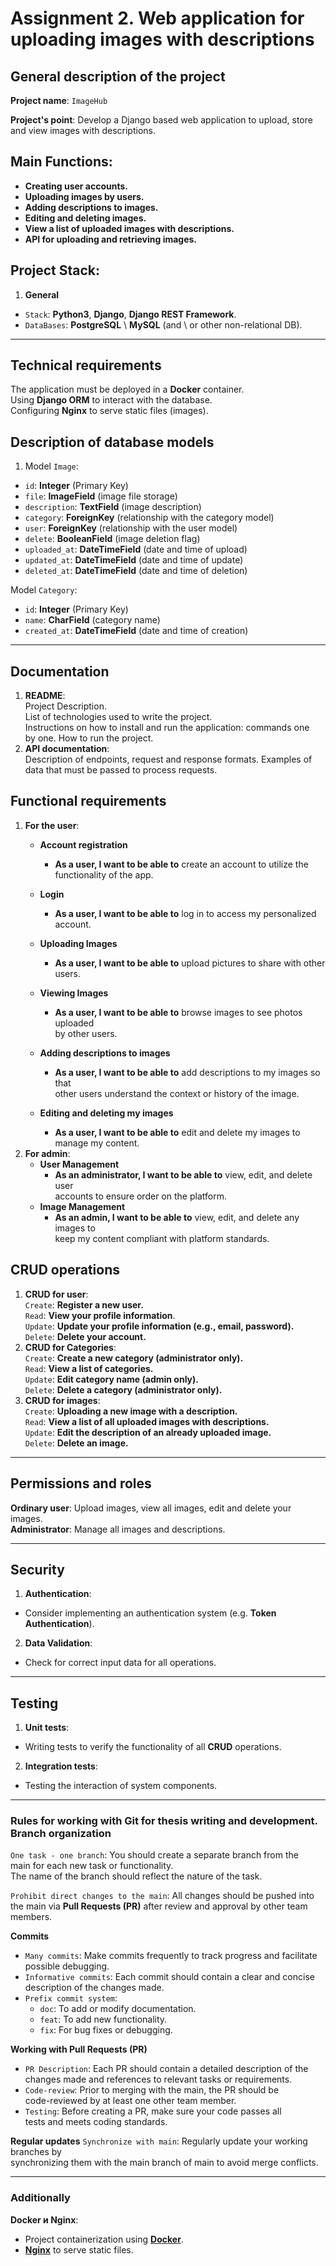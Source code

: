 # Assignment 2. Web application for uploading images with descriptions

## **General description of the project**                                                                        


**Project name**: `ImageHub`                                                                        

**Project's point**: Develop a Django based web application to upload, store                                                                         
and view images with descriptions.                                                                        

## **Main Functions**:                                                                        

* **Creating user accounts.**                                                                        
* **Uploading images by users.**                                                                        
* **Adding descriptions to images.**                                                                        
* **Editing and deleting images.**                                                                        
* **View a list of uploaded images with descriptions.**                                                                        
* **API for uploading and retrieving images.**                                                                        

## **Project Stack**:

1. **General**                                                                               
* `Stack`: **Python3**, **Django**, **Django REST Framework**.                                                                               
* `DataBases`: **PostgreSQL** \ **MySQL** (and \ or other non-relational DB).                                                                        

---

## **Technical requirements**                                                                        

The application must be deployed in a **Docker** container.                                                                        
Using **Django ORM** to interact with the database.                                                                        
Configuring **Nginx** to serve static files (images).                                                                        


## **Description of database models**                                                                        

1) Model `Image`:                                                                        
* `id`: **Integer** (Primary Key)                                                                        
* `file`: **ImageField** (image file storage)                                                                        
* `description`: **TextField** (image description)                                                                        
* `category`: **ForeignKey** (relationship with the category model)                                                                        
* `user`: **ForeignKey** (relationship with the user model)                                                                        
* `delete`: **BooleanField** (image deletion flag)                                                                        
* `uploaded_at`: **DateTimeField** (date and time of upload)                                                                        
* `updated_at`: **DateTimeField** (date and time of update)                                                                        
* `deleted_at`: **DateTimeField** (date and time of deletion)                                                                        

Model `Category`:                                                                        
* `id`: **Integer** (Primary Key)                                                                        
* `name`: **CharField** (category name)                                                                        
* `created_at`: **DateTimeField** (date and time of creation)                                                                        

---

## **Documentation**                                                                               

1) **README**:                                                                               
Project Description.                                                                               
List of technologies used to write the project.                                                                               
Instructions on how to install and run the application: commands one                                                                                                                                    
by one. How to run the project.                                                                                                                                     
2) **API documentation**:                                                                               
Description of endpoints, request and response formats. Examples of                                                                                                                                                                                                                           
data that must be passed to process requests.                                                                                      

## **Functional requirements**                                                                                                                                                

1) **For the user**:                                                                        
   * **Account registration**                                                                        
       * **As a user, I want to be able to** create an account to utilize the                                                                         
       functionality of the app.                                                                        

   * **Login**                                                                        
       * **As a user, I want to be able to** log in to access my personalized account.                                                                        
   * **Uploading Images**                                                                        
       * **As a user, I want to be able to** upload pictures to share with other users.                                                                        
   * **Viewing Images**                                                                        
       * **As a user, I want to be able to** browse images to see photos uploaded                                                                        
       by other users.                                                                        
   * **Adding descriptions to images**                                                                        
       * **As a user, I want to be able to** add descriptions to my images so that                                                                         
       other users understand the context or history of the image.                                                                        
   * **Editing and deleting my images**                                                                        
       * **As a user, I want to be able to** edit and delete my images to manage my content.                                                                        
2) **For admin**:
   * **User Management**                                                                        
       * **As an administrator, I want to be able to** view, edit, and delete user                                                                         
       accounts to ensure order on the platform.                                                                        
   * **Image Management**                                                                        
       * **As an admin, I want to be able to** view, edit, and delete any images to                                                                        
       keep my content compliant with platform standards.                                                                        


## **CRUD operations**                                                                      
1) **CRUD for user**:                                                                      
`Create`: **Register a new user.**                                                                      
`Read`: **View your profile information**.                                                                      
`Update`: **Update your profile information (e.g., email, password).**                                                                      
`Delete`: **Delete your account.**                                                                      
2) **CRUD for Categories**:                                                                      
`Create`: **Create a new category (administrator only).**                                                                      
`Read`: **View a list of categories.**                                                                      
`Update`: **Edit category name (admin only).**                                                                      
`Delete`: **Delete a category (administrator only).**                                                                      
3) **CRUD for images**:                                                                      
`Create`: **Uploading a new image with a description.**                                                                      
`Read`: **View a list of all uploaded images with descriptions.**                                                                      
`Update`: **Edit the description of an already uploaded image.**                                                                      
`Delete`: **Delete an image.**                                                                      

---

## **Permissions and roles**                                                                      

**Ordinary user**: Upload images, view all images, edit and delete your images.                                                                      
**Administrator**: Manage all images and descriptions.                                                                      

---

## **Security**                                                                               

1) **Authentication**:                                                                               
* Consider implementing an authentication system (e.g. **Token Authentication**).                                                                               

2) **Data Validation**:                                                                               
* Check for correct input data for all operations.                                                                               

---

## **Testing**                                                                               
1) **Unit tests**:                                                                               
* Writing tests to verify the functionality of all **CRUD** operations.                                                                               
2) **Integration tests**:                                                                               
* Testing the interaction of system components.                                                                               


---
### **Rules for working with **Git** for thesis writing and development. Branch organization**                                                                               
`One task - one branch`: You should create a separate branch from the                                                                                
main for each new task or functionality.                                                                                
The name of the branch should reflect the nature of the task.                                                                               

`Prohibit direct changes to the main`: All changes should be pushed into                                                                                
the main via **Pull Requests (PR)** after review and approval by other team members.                                                                               


**Commits**                                                                               
* `Many commits`: Make commits frequently to track progress and facilitate                                                                               
possible debugging.                                                                               
* `Informative commits`: Each commit should contain a clear and concise                                                                               
description of the changes made.                                                                               
* `Prefix commit system`:
    * `doc`: To add or modify documentation.                                                                               
    * `feat`: To add new functionality.                                                                               
    * `fix`: For bug fixes or debugging.                                                                               

**Working with Pull Requests (PR)**                                                                                                                                                              
* `PR Description`: Each PR should contain a detailed description of the                                                                                
changes made and references to relevant tasks or requirements.                                                                               
* `Code-review`: Prior to merging with the main, the PR should be                                                                               
code-reviewed by at least one other team member.                                                                               
* `Testing`: Before creating a PR, make sure your code passes all                                                                                
tests and meets coding standards.                                                                               

**Regular updates**
`Synchronize with main`: Regularly update your working branches by                                                                                
synchronizing them with the main branch of main to avoid merge conflicts.                                                                               

---

### **Additionally**                                                                               
**Docker и Nginx**:                                                                               
* Project containerization using [**Docker**](https://www.docker.com/).                                                                               
* [**Nginx**](https://www.nginx.com/) to serve static files.                                                               
